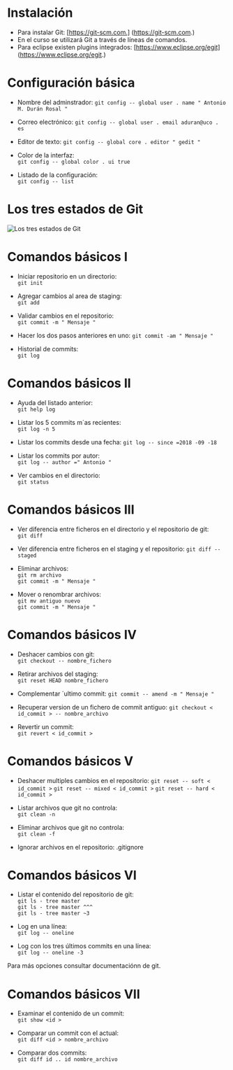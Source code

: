 # Instalación

* Para instalar Git: [https://git-scm.com.] (https://git-scm.com.)
* En el curso se utilizará Git a través de líneas de comandos.
* Para eclipse existen plugins integrados: [https://www.eclipse.org/egit] (https://www.eclipse.org/egit.)

# Configuración básica
* Nombre del adminstrador:
`git config -- global user . name " Antonio M. Durán Rosal "`

* Correo electrónico:
`git config -- global user . email aduran@uco . es`
* Editor de texto:
`git config -- global core . editor " gedit "`

* Color de la interfaz:  
`git config -- global color . ui true`
* Listado de la configuración:  
`git config -- list`

# Los tres estados de Git  
![Los tres estados de Git](https://git-scm.com/figures/18333fig0106-tn.png/estados.png)

# Comandos básicos I  
* Iniciar repositorio en un directorio:  
`git init` 

* Agregar cambios al area de staging:  
`git add`

* Validar cambios en el repositorio:  
`git commit -m " Mensaje "`

* Hacer los dos pasos anteriores en uno:
`git commit -am " Mensaje "`

* Historial de commits:  
`git log`

# Comandos básicos II

* Ayuda del listado anterior:  
`git help log`

* Listar los 5 commits m´as recientes:  
`git log -n 5`

* Listar los commits desde una fecha:
`git log -- since =2018 -09 -18`

* Listar los commits por autor:  
`git log -- author =" Antonio "`

* Ver cambios en el directorio:  
`git status`

# Comandos básicos III

* Ver diferencia entre ficheros en el directorio y el repositorio de git:  
`git diff` 

* Ver diferencia entre ficheros en el staging y el repositorio:
`git diff -- staged`

* Eliminar archivos:   
`git rm archivo`  
`git commit -m " Mensaje "`

* Mover o renombrar archivos:  
`git mv antiguo nuevo`   
`git commit -m " Mensaje "`

# Comandos básicos IV

* Deshacer cambios con git:  
`git checkout -- nombre_fichero`

* Retirar archivos del staging:  
`git reset HEAD nombre_fichero` 

* Complementar ´ultimo commit:
`git commit -- amend -m " Mensaje "`

* Recuperar version de un fichero de commit antiguo:
`git checkout < id_commit > -- nombre_archivo`

* Revertir un commit:  
`git revert < id_commit >`

# Comandos básicos V

* Deshacer multiples cambios en el repositorio:
`git reset -- soft < id_commit >`
 `git reset -- mixed < id_commit >`
`git reset -- hard < id_commit >`

* Listar archivos que git no controla:  
`git clean -n`

* Eliminar archivos que git no controla:  
`git clean -f`

* Ignorar archivos en el repositorio: 
.gitignore

# Comandos básicos VI

* Listar el contenido del repositorio de git:  
`git ls - tree master`  
`git ls - tree master ^^^`  
`git ls - tree master ~3`  

* Log en una línea:  
`git log -- oneline`

* Log con los tres últimos commits en una línea:  
`git log -- oneline -3`  

 Para más opciones consultar documentaciónn de git.

# Comandos básicos VII

* Examinar el contenido de un commit:  
`git show <id >`

* Comparar un commit con el actual:  
`git diff <id > nombre_archivo`

* Comparar dos commits:  
`git diff id .. id nombre_archivo`
